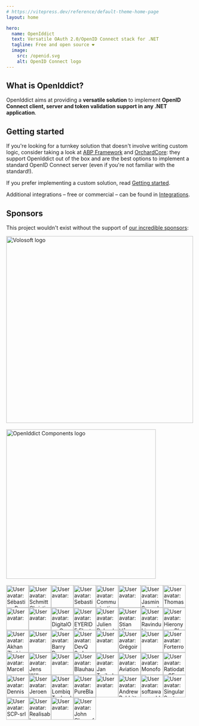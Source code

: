 ```yaml
---
# https://vitepress.dev/reference/default-theme-home-page
layout: home

hero:
  name: OpenIddict
  text: Versatile OAuth 2.0/OpenID Connect stack for .NET
  tagline: Free and open source ❤
  image:
    src: /openid.svg
    alt: OpenID Connect logo
---
```


## What is OpenIddict?

OpenIddict aims at providing a **versatile solution** to implement **OpenID Connect client, server and token validation support in any .NET application**.

## Getting started

If you're looking for a turnkey solution that doesn't involve writing custom logic, consider taking a look at
[ABP Framework](https://abp.io/modules/Volo.OpenIddict.Pro) and [OrchardCore](https://github.com/OrchardCMS/OrchardCore): they support
OpenIddict out of the box and are the best options to implement a standard OpenID Connect server (even if you're not familiar with the standard!).

If you prefer implementing a custom solution, read [Getting started](guides/getting-started/index.md).

Additional integrations – free or commercial – can be found in [Integrations](integrations/index.md).

## Sponsors

This project wouldn't exist without the support of [our incredible sponsors](https://github.com/sponsors/kevinchalet#sponsors):

<a href="https://volosoft.com/">
  <picture>
    <source media="(prefers-color-scheme: dark)" srcset="https://volosoft.com/assets/logos/volosoft-logo-light.svg">
    <img src="https://volosoft.com/assets/logos/volosoft-logo-dark.svg" width="500px" alt="Volosoft logo" />
  </picture>
</a>

<br />
<br />

<a href="https://www.openiddictcomponents.com/">
  <img src="https://www.openiddictcomponents.com/img/openiddict-components-logo.png" width="400px" alt="OpenIddict Components logo" />
</a>

<br />
<br />

<div id="sponsors">
<!-- sponsors --><a href="https://github.com/sebastienros"><img src="https:&#x2F;&#x2F;github.com&#x2F;sebastienros.png" width="60px" alt="User avatar: Sébastien Ros" /></a><a href="https://github.com/schmitch"><img src="https:&#x2F;&#x2F;github.com&#x2F;schmitch.png" width="60px" alt="User avatar: Schmitt Christian" /></a><a href="https://github.com/cryo75"><img src="https:&#x2F;&#x2F;github.com&#x2F;cryo75.png" width="60px" alt="User avatar: " /></a><a href="https://github.com/SebastianStehle"><img src="https:&#x2F;&#x2F;github.com&#x2F;SebastianStehle.png" width="60px" alt="User avatar: Sebastian Stehle" /></a><a href="https://github.com/communicatie-cockpit"><img src="https:&#x2F;&#x2F;github.com&#x2F;communicatie-cockpit.png" width="60px" alt="User avatar: Communicatie Cockpit" /></a><a href="https://github.com/KeithT"><img src="https:&#x2F;&#x2F;github.com&#x2F;KeithT.png" width="60px" alt="User avatar: " /></a><a href="https://github.com/Skrypt"><img src="https:&#x2F;&#x2F;github.com&#x2F;Skrypt.png" width="60px" alt="User avatar: Jasmin Savard" /></a><a href="https://github.com/ThomasBjallas"><img src="https:&#x2F;&#x2F;github.com&#x2F;ThomasBjallas.png" width="60px" alt="User avatar: Thomas" /></a><a href="https://github.com/feededit"><img src="https:&#x2F;&#x2F;github.com&#x2F;feededit.png" width="60px" alt="User avatar: " /></a><a href="https://github.com/jonmartinsson"><img src="https:&#x2F;&#x2F;github.com&#x2F;jonmartinsson.png" width="60px" alt="User avatar: " /></a><a href="https://github.com/DigitalOpsDev"><img src="https:&#x2F;&#x2F;github.com&#x2F;DigitalOpsDev.png" width="60px" alt="User avatar: DigitalOps Co. Ltd." /></a><a href="https://github.com/EYERIDE-Fleet-Management-System"><img src="https:&#x2F;&#x2F;github.com&#x2F;EYERIDE-Fleet-Management-System.png" width="60px" alt="User avatar: EYERIDE Fleet Management System" /></a><a href="https://github.com/hypdeb"><img src="https:&#x2F;&#x2F;github.com&#x2F;hypdeb.png" width="60px" alt="User avatar: Julien Debache" /></a><a href="https://github.com/StanlyLife"><img src="https:&#x2F;&#x2F;github.com&#x2F;StanlyLife.png" width="60px" alt="User avatar: Stian Håve" /></a><a href="https://github.com/ravindUwU"><img src="https:&#x2F;&#x2F;github.com&#x2F;ravindUwU.png" width="60px" alt="User avatar: Ravindu Liyanapathirana" /></a><a href="https://github.com/dlandi"><img src="https:&#x2F;&#x2F;github.com&#x2F;dlandi.png" width="60px" alt="User avatar: HieronymusBlaze" /></a><a href="https://github.com/ahanoff"><img src="https:&#x2F;&#x2F;github.com&#x2F;ahanoff.png" width="60px" alt="User avatar: Akhan Zhakiyanov" /></a><a href="https://github.com/cbst99"><img src="https:&#x2F;&#x2F;github.com&#x2F;cbst99.png" width="60px" alt="User avatar: " /></a><a href="https://github.com/blowdart"><img src="https:&#x2F;&#x2F;github.com&#x2F;blowdart.png" width="60px" alt="User avatar: Barry Dorrans" /></a><a href="https://github.com/devqsrl"><img src="https:&#x2F;&#x2F;github.com&#x2F;devqsrl.png" width="60px" alt="User avatar: DevQ S.r.l." /></a><a href="https://github.com/dgxhubbard"><img src="https:&#x2F;&#x2F;github.com&#x2F;dgxhubbard.png" width="60px" alt="User avatar: " /></a><a href="https://github.com/verdie-g"><img src="https:&#x2F;&#x2F;github.com&#x2F;verdie-g.png" width="60px" alt="User avatar: Grégoire" /></a><a href="https://github.com/neil-timmerman"><img src="https:&#x2F;&#x2F;github.com&#x2F;neil-timmerman.png" width="60px" alt="User avatar: " /></a><a href="https://github.com/forterro"><img src="https:&#x2F;&#x2F;github.com&#x2F;forterro.png" width="60px" alt="User avatar: Forterro" /></a><a href="https://github.com/MarcelMalik"><img src="https:&#x2F;&#x2F;github.com&#x2F;MarcelMalik.png" width="60px" alt="User avatar: Marcel" /></a><a href="https://github.com/jwillmer"><img src="https:&#x2F;&#x2F;github.com&#x2F;jwillmer.png" width="60px" alt="User avatar: Jens Willmer" /></a><a href="https://github.com/craaash80"><img src="https:&#x2F;&#x2F;github.com&#x2F;craaash80.png" width="60px" alt="User avatar: " /></a><a href="https://github.com/BlauhausTechnology"><img src="https:&#x2F;&#x2F;github.com&#x2F;BlauhausTechnology.png" width="60px" alt="User avatar: Blauhaus Technology (Pty) Ltd" /></a><a href="https://github.com/trejjam"><img src="https:&#x2F;&#x2F;github.com&#x2F;trejjam.png" width="60px" alt="User avatar: Jan Trejbal" /></a><a href="https://github.com/aviationexam"><img src="https:&#x2F;&#x2F;github.com&#x2F;aviationexam.png" width="60px" alt="User avatar: Aviationexam s.r.o." /></a><a href="https://github.com/monofor"><img src="https:&#x2F;&#x2F;github.com&#x2F;monofor.png" width="60px" alt="User avatar: Monofor" /></a><a href="https://github.com/ratiodata-se"><img src="https:&#x2F;&#x2F;github.com&#x2F;ratiodata-se.png" width="60px" alt="User avatar: Ratiodata SE" /></a><a href="https://github.com/DennisvanZetten"><img src="https:&#x2F;&#x2F;github.com&#x2F;DennisvanZetten.png" width="60px" alt="User avatar: Dennis van Zetten" /></a><a href="https://github.com/jeroenbai"><img src="https:&#x2F;&#x2F;github.com&#x2F;jeroenbai.png" width="60px" alt="User avatar: Jeroen" /></a><a href="https://github.com/Lombiq"><img src="https:&#x2F;&#x2F;github.com&#x2F;Lombiq.png" width="60px" alt="User avatar: Lombiq Technologies Ltd." /></a><a href="https://github.com/pureblazor"><img src="https:&#x2F;&#x2F;github.com&#x2F;pureblazor.png" width="60px" alt="User avatar: PureBlazor" /></a><a href="https://github.com/HabardiT"><img src="https:&#x2F;&#x2F;github.com&#x2F;HabardiT.png" width="60px" alt="User avatar: " /></a><a href="https://github.com/AndrewBabbitt97"><img src="https:&#x2F;&#x2F;github.com&#x2F;AndrewBabbitt97.png" width="60px" alt="User avatar: Andrew Babbitt" /></a><a href="https://github.com/softawaregmbh"><img src="https:&#x2F;&#x2F;github.com&#x2F;softawaregmbh.png" width="60px" alt="User avatar: softaware gmbh" /></a><a href="https://github.com/SingularSystems"><img src="https:&#x2F;&#x2F;github.com&#x2F;SingularSystems.png" width="60px" alt="User avatar: Singular Systems" /></a><a href="https://github.com/SCP-srl"><img src="https:&#x2F;&#x2F;github.com&#x2F;SCP-srl.png" width="60px" alt="User avatar: SCP-srl" /></a><a href="https://github.com/realisable"><img src="https:&#x2F;&#x2F;github.com&#x2F;realisable.png" width="60px" alt="User avatar: Realisable Software" /></a><a href="https://github.com/Justincale"><img src="https:&#x2F;&#x2F;github.com&#x2F;Justincale.png" width="60px" alt="User avatar: " /></a><a href="https://github.com/johnxy84"><img src="https:&#x2F;&#x2F;github.com&#x2F;johnxy84.png" width="60px" alt="User avatar: John Okoroafor" /></a><!-- sponsors -->
</div>
